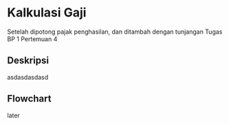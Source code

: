 # Kalkulasi Gaji
Setelah dipotong pajak penghasilan, dan ditambah dengan tunjangan
Tugas BP 1 Pertemuan 4

## Deskripsi
asdasdasdasd

## Flowchart
later